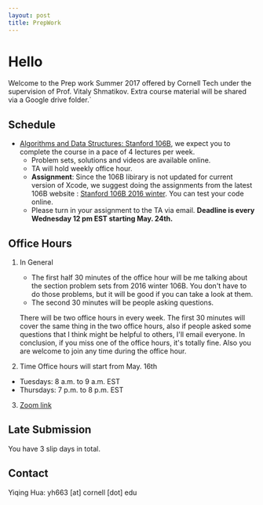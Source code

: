 ```yaml
---
layout: post
title: PrepWork
---
```


# Hello

Welcome to the Prep work Summer 2017 offered by Cornell Tech under the supervision of Prof. Vitaly Shmatikov. 
Extra course material will be shared via a Google drive folder.`

## Schedule

- [Algorithms and Data Structures: Stanford 106B](https://see.stanford.edu/Course/CS106B), we expect you to complete the course in a pace of 4 lectures per week.
     * Problem sets, solutions and videos are available online. 
     * TA will hold weekly office hour.
     * **Assignment**: Since the 106B libirary is not updated for current version of Xcode, we suggest doing the assignments from the latest 106B website : [Stanford 106B 2016 winter](http://web.stanford.edu/class/archive/cs/cs106b/cs106b.1164/). You can test your code online.
     * Please turn in your assignment to the TA via email. **Deadline is every Wednesday 12 pm EST starting May. 24th.**

## Office Hours

1. In General 

   - The first half 30 minutes of the office hour will be me talking about the section problem sets from 2016 winter 106B. You don't have to do those problems, but it will be good if you can take a look at them.
   - The second 30 minutes will be people asking questions. 

   There will be two office hours in every week. The first 30 minutes will cover the same thing in the two office hours, also if people asked some questions that I think might be helpful to others, I'll email everyone.
   In conclusion, if you miss one of the office hours, it's totally fine. Also you are welcome to join any time during the office hour.

2. Time
Office hours will start from May. 16th
- Tuesdays: 8 a.m. to 9 a.m. EST
- Thursdays: 7 p.m. to 8 p.m. EST

3. [Zoom link](https://zoom.us/j/500825568)

## Late Submission

You have 3 slip days in total.

## Contact

Yiqing Hua: yh663 [at] cornell [dot] edu 


